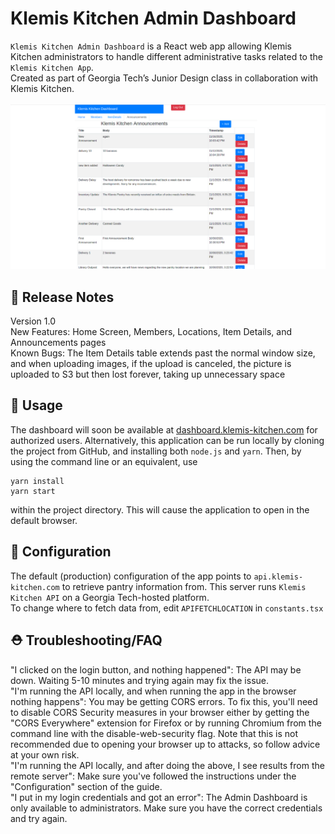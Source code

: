 # Klemis Kitchen Admin Dashboard
`Klemis Kitchen Admin Dashboard` is a React web app allowing Klemis Kitchen administrators to handle different administrative tasks related to the `Klemis Kitchen App`.  
Created as part of Georgia Tech’s Junior Design class in collaboration with Klemis Kitchen.  
\
<img src="screenshot.png" />

## 📝 Release Notes
Version 1.0  
New Features: Home Screen, Members, Locations, Item Details, and Announcements pages  
Known Bugs: The Item Details table extends past the normal window size, and when uploading images, if the upload is canceled, the picture is uploaded to S3 but then lost forever, taking up unnecessary space  

## 🚀 Usage
The dashboard will soon be available at [dashboard.klemis-kitchen.com](dashboard.klemis-kitchen.com)
 for authorized users. Alternatively, this application can be run locally by cloning the project from GitHub, and installing both `node.js` and `yarn`. Then, by using the command line or an equivalent, use 
```
yarn install
yarn start
```
within the project directory. This will cause the application to open in the default browser.


## 🔧 Configuration
The default (production) configuration of the app points to `api.klemis-kitchen.com` to retrieve pantry information from. This server runs `Klemis Kitchen API` on a Georgia Tech-hosted platform.  
To change where to fetch data from, edit `APIFETCHLOCATION` in `constants.tsx`

## ⛑️ Troubleshooting/FAQ
"I clicked on the login button, and nothing happened": The API may be down. Waiting 5-10 minutes and trying again may fix the issue.  
"I'm running the API locally, and when running the app in the browser nothing happens": You may be getting CORS errors. To fix this, you'll need to disable CORS Security measures in your browser either by getting the "CORS Everywhere" extension for Firefox or by running Chromium from the command line with the disable-web-security flag. Note that this is not recommended due to opening your browser up to attacks, so follow advice at your own risk.  
"I'm running the API locally, and after doing the above, I see results from the remote server": Make sure you've followed the instructions under the "Configuration" section of the guide.  
"I put in my login credentials and got an error": The Admin Dashboard is only available to administrators. Make sure you have the correct credentials and try again.
